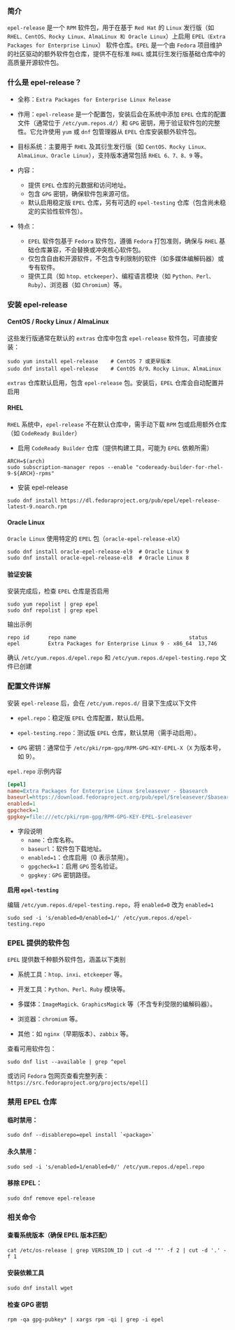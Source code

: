 ### 简介

`epel-release` 是一个 `RPM` 软件包，用于在基于 `Red Hat` 的 `Linux` 发行版（如 `RHEL、CentOS、Rocky Linux、AlmaLinux 和 Oracle Linux`）上启用 `EPEL（Extra Packages for Enterprise Linux`） 软件仓库。`EPEL` 是一个由 `Fedora` 项目维护的社区驱动的额外软件包仓库，提供不在标准 `RHEL` 或其衍生发行版基础仓库中的高质量开源软件包。

### 什么是 epel-release？

* 全称：`Extra Packages for Enterprise Linux Release`

* 作用：`epel-release` 是一个配置包，安装后会在系统中添加 `EPEL` 仓库的配置文件（通常位于 `/etc/yum.repos.d/`）和 `GPG` 密钥，用于验证软件包的完整性。它允许使用 `yum` 或 `dnf` 包管理器从 `EPEL` 仓库安装额外软件包。

* 目标系统：主要用于 `RHEL` 及其衍生发行版（如 `CentOS、Rocky Linux、AlmaLinux、Oracle Linux`），支持版本通常包括 `RHEL 6、7、8、9` 等。

* 内容：
    * 提供 `EPEL` 仓库的元数据和访问地址。
    * 包含 `GPG` 密钥，确保软件包来源可信。
    * 默认启用稳定版 `EPEL` 仓库，另有可选的 `epel-testing` 仓库（包含尚未稳定的实验性软件包）。

* 特点：

    * `EPEL` 软件包基于 `Fedora` 软件包，遵循 `Fedora` 打包准则，确保与 `RHEL` 基础仓库兼容，不会替换或冲突核心软件包。
    * 仅包含自由和开源软件，不包含专利限制的软件（如多媒体编解码器）或专有软件。
    * 提供工具（如 `htop、etckeeper`）、编程语言模块（如 `Python、Perl、Ruby`）、浏览器（如 `Chromium`）等。

### 安装 epel-release

#### CentOS / Rocky Linux / AlmaLinux

这些发行版通常在默认的 `extras` 仓库中包含 `epel-release` 软件包，可直接安装：

```shell
sudo yum install epel-release    # CentOS 7 或更早版本
sudo dnf install epel-release    # CentOS 8/9、Rocky Linux、AlmaLinux
```

`extras` 仓库默认启用，包含 `epel-release` 包。安装后，`EPEL` 仓库会自动配置并启用

#### RHEL

`RHEL` 系统中，`epel-release` 不在默认仓库中，需手动下载 `RPM` 包或启用额外仓库（如 `CodeReady Builder`）

* 启用 `CodeReady Builder` 仓库（提供构建工具，可能为 `EPEL` 依赖所需）

```shell
ARCH=$(arch)
sudo subscription-manager repos --enable "codeready-builder-for-rhel-9-${ARCH}-rpms"
```

* 安装 epel-release

```shell
sudo dnf install https://dl.fedoraproject.org/pub/epel/epel-release-latest-9.noarch.rpm
```

#### Oracle Linux

`Oracle Linux` 使用特定的 `EPEL` 包（`oracle-epel-release-elX`）

```shell
sudo dnf install oracle-epel-release-el9  # Oracle Linux 9
sudo dnf install oracle-epel-release-el8  # Oracle Linux 8
```

#### 验证安装

安装完成后，检查 `EPEL` 仓库是否启用

```shell
sudo yum repolist | grep epel
sudo dnf repolist | grep epel
```

输出示例

```shell
repo id      repo name                                    status
epel         Extra Packages for Enterprise Linux 9 - x86_64  13,746
```

确认 `/etc/yum.repos.d/epel.repo` 和 `/etc/yum.repos.d/epel-testing.repo` 文件已创建

### 配置文件详解

安装 `epel-release` 后，会在 `/etc/yum.repos.d/` 目录下生成以下文件

* `epel.repo`：稳定版 `EPEL` 仓库配置，默认启用。

* `epel-testing.repo`：测试版 `EPEL` 仓库，默认禁用（需手动启用）。

* `GPG` 密钥：通常位于 `/etc/pki/rpm-gpg/RPM-GPG-KEY-EPEL-X`（`X` 为版本号，如 9）。

`epel.repo` 示例内容

```ini
[epel]
name=Extra Packages for Enterprise Linux $releasever - $basearch
baseurl=https://download.fedoraproject.org/pub/epel/$releasever/$basearch/
enabled=1
gpgcheck=1
gpgkey=file:///etc/pki/rpm-gpg/RPM-GPG-KEY-EPEL-$releasever
```

* 字段说明
    * `name`：仓库名称。
    * `baseurl`：软件包下载地址。
    * `enabled=1`：仓库启用（0 表示禁用）。
    * `gpgcheck=1`：启用 `GPG` 签名验证。
    * `gpgkey：GPG` 密钥路径。

**启用 `epel-testing`**

编辑 `/etc/yum.repos.d/epel-testing.repo`，将 `enabled=0` 改为 `enabled=1`

```shell
sudo sed -i 's/enabled=0/enabled=1/' /etc/yum.repos.d/epel-testing.repo
```

### EPEL 提供的软件包

`EPEL` 提供数千种额外软件包，涵盖以下类别

* 系统工具：`htop、inxi、etckeeper` 等。

* 开发工具：`Python、Perl、Ruby` 模块等。

* 多媒体：`ImageMagick、GraphicsMagick` 等（不含专利受限的编解码器）。

* 浏览器：`chromium` 等。

* 其他：如 `nginx`（早期版本）、`zabbix` 等。

查看可用软件包：

```shell
sudo dnf list --available | grep ^epel
```

或访问 `Fedora` 包网页查看完整列表：`https://src.fedoraproject.org/projects/epel[]`

### 禁用 EPEL 仓库

#### 临时禁用：

```shell
sudo dnf --disablerepo=epel install `<package>`
```

#### 永久禁用：

```shell
sudo sed -i 's/enabled=1/enabled=0/' /etc/yum.repos.d/epel.repo
```

#### 移除 EPEL：

```shell
sudo dnf remove epel-release
```

### 相关命令

#### 查看系统版本（确保 EPEL 版本匹配）

```shell
cat /etc/os-release | grep VERSION_ID | cut -d '"' -f 2 | cut -d '.' -f 1
```

#### 安装依赖工具

```shell
sudo dnf install wget
```

#### 检查 GPG 密钥

```shell
rpm -qa gpg-pubkey* | xargs rpm -qi | grep -i epel
```
